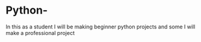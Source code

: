# Python-
In this as a student I will be making beginner python projects and some I will make a professional project 
